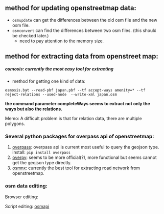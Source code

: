 ## method for updating openstreetmap data:
- `osmupdate` can get the differences between the old osm file and the new osm file.
- `osmconvert` can find the differences between two osm files. (this should be checked later.)
  - need to pay attention to the memory size.


## method for extracting data from openstreet map:
##### osmosis: currently the most easy tool for extracting
- method for getting one kind of data:
```
osmosis.bat --read-pbf japan.pbf --tf accept-ways amenity=* --tf reject-relations --used-node  --write-xml japan.osm
```

**the command parameter completeWays seems to extract not only the ways but also the relations.**

Memo:
A difficult problem is that for relation data, there are multiple polygons.

### Several python packages for overpass api of openstreetmap:
1. [overpass](https://pypi.org/project/overpass/): overpass api is current most useful to query the geojson type.
install: `pip install overpass`
2. [overpy](https://pypi.org/project/overpy/): seems to be more official(?), more functional but seems cannot get the geojson type directly.
3. [osmnx](https://github.com/gboeing/osmnx): currently the best tool for extracting road network from openstreetmap.


### osm data editing:
Browser editing:

Script editing:
[osmapi](http://osmapi.metaodi.ch/#osmapi.OsmApi.OsmApi.WayCreate)
